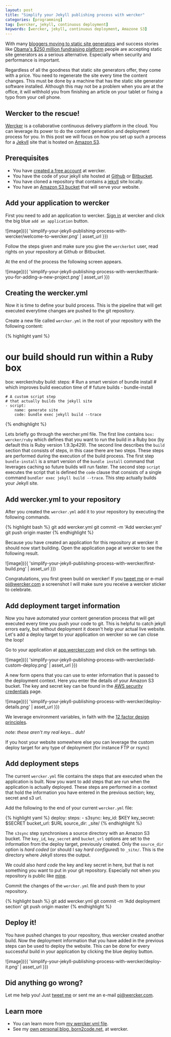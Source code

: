 ```yaml
---
layout: post
title: "Simplify your Jekyll publishing process with wercker"
categories: [programming]
tag: [wercker, jekyll, continuous deployment]
keywords: [wercker, jekyll, continuous deployment, Amazone S3]
---
```


With many [bloggers moving to static site generators](https://www.google.nl/search?q=popular+bloggers+moving+to+jekyll) and success stories like [Obama's $250 million fundraising platform](http://kylerush.net/blog/meet-the-obama-campaigns-250-million-fundraising-platform/) people are accepting static site generators as a serious alternative. Especially when security and performance is important.

Regardless of all the goodness that static site generators offer, they come with a price. You need to regenerate the site every time the content changes. This must be done by a machine that has the static site generator software installed. Although this may not be a problem when you are at the office, it will withhold you from finishing an article on your tablet or fixing a typo from your cell phone.

## Wercker to the rescue!

[Wercker](http://beta.wercker.com) is a collaborative continuous delivery platform in the cloud. You can leverage its power to do the content generation and deployment process for you. In this post we will focus on how you set up such a process for a [Jekyll](http://jekyllrb.com) site that is hosted on [Amazon S3](http://aws.amazon.com/s3/).

## Prerequisites

* You have [created a free account](https://app.wercker.com/users/new/) at wercker.
* You have the code of your jekyll site hosted at [Github](http://github.com) or [Bitbucket](http://bitbucket.com).
* You have cloned a repository that contains a [jekyll](http://jekyllrb.com) site locally.
* You have an [Amazon S3 bucket](http://docs.aws.amazon.com/AmazonS3/latest/dev/HostingWebsiteOnS3Setup.html) that will serve your website.

## Add your application to wercker

First you need to add an application to wercker. [Sign in](http://app.wercker.com/) at wercker and click the big blue `add an application` button.

![image]({{ 'simplify-your-jekyll-publishing-process-with-wercker/welcome-to-wercker.png' | asset_url }})

Follow the steps given and make sure you give the `werckerbot` user, read rights on your repository at Github or Bitbucket.

At the end of the process the following screen appears.

![image]({{ 'simplify-your-jekyll-publishing-process-with-wercker/thank-you-for-adding-a-new-project.png' | asset_url }})

## Creating the wercker.yml
Now it is time to define your build process. This is the pipeline that will get executed everytime changes are pushed to the git repository.

Create a new file called `wercker.yml` in the root of your repository with the following content:

{% highlight yaml %}
# our build should run within a Ruby box
box: wercker/ruby
build:
  steps:
    # Run a smart version of bundle install
    # which improves build execution time of
    # future builds
    - bundle-install

    # A custom script step
    # that actually builds the jekyll site
    - script:
        name: generate site
        code: bundle exec jekyll build --trace
{% endhighlight %}

Lets briefly go through the wercher.yml file. The first line contains `box: wercker/ruby` which defines that you want to run the build in a Ruby box (by default this is Ruby version 1.9.3p429).
The second line describes the `build` section that consists of steps, in this case there are two steps. These steps are performed during the execution of the build process. The first step `bundle-install` is a smart version of the `bundle install` command that leverages caching so future builds will run faster. The second step `script` executes the script that is defined the `code` clause that consists of a single command `bundler exec jekyll build --trace`. This step actually builds your Jekyll site.

## Add wercker.yml to your repository

After you created the `wercker.yml` add it to your repository by executing the following commands.

{% highlight bash %}
git add wercker.yml
git commit -m 'Add wercker.yml'
git push origin master
{% endhighlight %}

Because you have created an application for this repository at wercker it should now start building. Open the application page at wercker to see the following result.

![image]({{ 'simplify-your-jekyll-publishing-process-with-wercker/first-build.png' | asset_url }})

Congratulations, you first green build on wercker! If you [tweet me](http://twitter.com/pjvds) or e-mail [pj@wercker.com](mailto:pj@wercker.com) a screenshot I will make sure you receive a wercker sticker to celebrate.

## Add deployment target information
Now you have automated your content generation process that will get executed every time you push your code to git. This is helpful to catch jekyll errors early, but without deployment it doesn't help your actual live website. Let's add a deploy target to your application on wercker so we can close the loop!

Go to your application at [app.wercker.com](https://app.wercker.com) and click on the settings tab.

![image]({{ 'simplify-your-jekyll-publishing-process-with-wercker/add-custom-deploy.png' | asset_url }})

A new form opens that you can use to enter information that is passed to the deployment context. Here you enter the details of your Amazon S3 bucket. The key and secret key can be found in the [AWS security credentials](https://portal.aws.amazon.com/gp/aws/securityCredentials) page.

![image]({{ 'simplify-your-jekyll-publishing-process-with-wercker/deploy-details.png' | asset_url }})

We leverage environment variables, in faith with the [12 factor design principles](http://www.12factor.net/config).

_note: these aren't my real keys… duh!_

If you host your website somewhere else you can leverage the custom deploy target for any type of deployment (for instance FTP or rsync)

## Add deployment steps
The current `wercker.yml` file contains the steps that are executed when the application is built. Now you want to add steps that are run when the application is actually deployed. These steps are performed in a context that hold the information you have entered in the previous section; key, secret and s3 url.

Add the following to the end of your current `wercker.yml` file:

{% highlight yaml %}
deploy:
  steps:
    - s3sync:
        key_id: $KEY
        key_secret: $SECRET
        bucket_url: $URL
        source_dir: _site/
{% endhighlight %}

The `s3sync` step synchronises a source directory with an Amazon S3 bucket. The `key_id`, `key_secret` and `bucket_url` options are set to the information from the deploy target, previously created. Only the `source_dir` option is _hard coded_ (or should I say _hard configured_) to `_site/`. This is the directory where Jekyll stores the output.

We could also _hard code_ the key and key secret in here, but that is not something you want to put in your git repository. Especially not when you repository is public like [mine](https://github.com/pjvds/born2code.net).

Commit the changes of the `wercker.yml` file and push them to your repository.

{% highlight bash %}
git add wercker.yml
git commit -m 'Add deployment section'
git push origin master
{% endhighlight %}

## Deploy it!
You have pushed changes to your repository, thus wercker created another build. Now the deployment information that you have added in the previous steps can be used to deploy the website. This can be done for every successful build in your application by clicking the blue deploy button.

![image]({{ 'simplify-your-jekyll-publishing-process-with-wercker/deploy-it.png' | asset_url }})

## Did anything go wrong?
Let me help you! Just [tweet me](http://twitter.com/pjvds) or sent me an e-mail [pj@wercker.com](mailto:pj@wercker.com).

## Learn more

* You can learn more from [my wercker.yml file](https://github.com/pjvds/born2code.net/blob/master/wercker.yml).
* See my [own personal blog, born2code.net,](https://app.wercker.com/#project/5198a619a4dd999717000331) at wercker.
